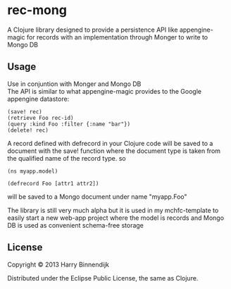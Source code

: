# rec-mong

A Clojure library designed to provide a persistence API like appengine-magic for records
with an implementation through Monger to write to Mongo DB

## Usage

Use in conjuntion with Monger and Mongo DB  
The API is similar to what appengine-magic provides to the Google appengine datastore:

    (save! rec)
    (retrieve Foo rec-id)
    (query :kind Foo :filter {:name "bar"})
    (delete! rec)

A record defined with defrecord in your Clojure code will be saved to a document 
with the save! function where the document type is taken from the qualified name of the record type.
so 

    (ns myapp.model)

    (defrecord Foo [attr1 attr2])

will be saved to a Mongo document under name "myapp.Foo"

The library is still very much alpha but it is used in my mchfc-template to easily start a new web-app
project where the model is records and Mongo DB is used as convenient schema-free storage

## License

Copyright © 2013 Harry Binnendijk

Distributed under the Eclipse Public License, the same as Clojure.
